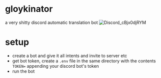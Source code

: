 # gloykinator
a very shitty discord automatic translation bot
![Discord_cBjx0djRYM](https://github.com/user-attachments/assets/3106f812-5a00-41a6-a9a6-475497cf8670)

# setup
- create a bot and give it all intents and invite to server etc
- get bot token, create a `.env` file in the same directory with the contents `TOKEN=` appending your discord bot's token
- run the bot
